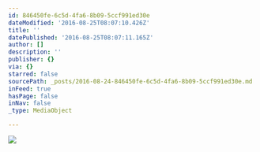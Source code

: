 ```yaml
---
id: 846450fe-6c5d-4fa6-8b09-5ccf991ed30e
dateModified: '2016-08-25T08:07:10.426Z'
title: ''
datePublished: '2016-08-25T08:07:11.165Z'
author: []
description: ''
publisher: {}
via: {}
starred: false
sourcePath: _posts/2016-08-24-846450fe-6c5d-4fa6-8b09-5ccf991ed30e.md
inFeed: true
hasPage: false
inNav: false
_type: MediaObject

---
```

![](https://the-grid-user-content.s3-us-west-2.amazonaws.com/b96a82d8-28e7-4def-af90-60c91b2c21f8.jpg)